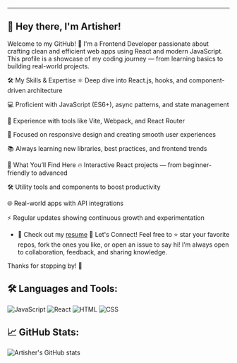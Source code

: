 ---


## 👋 Hey there, I'm Artisher!

Welcome to my GitHub! 🚀
I'm a Frontend Developer passionate about crafting clean and efficient web apps using React and modern JavaScript. This profile is a showcase of my coding journey — from learning basics to building real-world projects.

🛠️ My Skills & Expertise
⚛️ Deep dive into React.js, hooks, and component-driven architecture

💻 Proficient with JavaScript (ES6+), async patterns, and state management

🧰 Experience with tools like Vite, Webpack, and React Router

🎨 Focused on responsive design and creating smooth user experiences

📚 Always learning new libraries, best practices, and frontend trends

📂 What You’ll Find Here
🔥 Interactive React projects — from beginner-friendly to advanced

🛠️ Utility tools and components to boost productivity

🌐 Real-world apps with API integrations

⚡ Regular updates showing continuous growth and experimentation
- 📄 Check out my [resume](https://cvbuilder.me/Resume/en/ba26345e-4925-4721-a5ab-f742ffbeb7c4?template=Template25)
🤝 Let's Connect!
Feel free to ⭐ star your favorite repos, fork the ones you like, or open an issue to say hi!
I’m always open to collaboration, feedback, and sharing knowledge.

Thanks for stopping by! 🙏


## 🛠️ Languages and Tools:
![JavaScript](https://img.shields.io/badge/JavaScript-FFD700?style=for-the-badge&logo=javascript)
![React](https://img.shields.io/badge/React-61DAFB?style=for-the-badge&logo=react)
![HTML](https://img.shields.io/badge/HTML-E34F26?style=for-the-badge&logo=html5&logoColor=white)
![CSS](https://img.shields.io/badge/CSS-1572B6?style=for-the-badge&logo=css3&logoColor=white)


## 📈 GitHub Stats:
![Artisher's GitHub stats](https://github-readme-stats.vercel.app/api?username=artisher&show_icons=true&hide_title=true)
